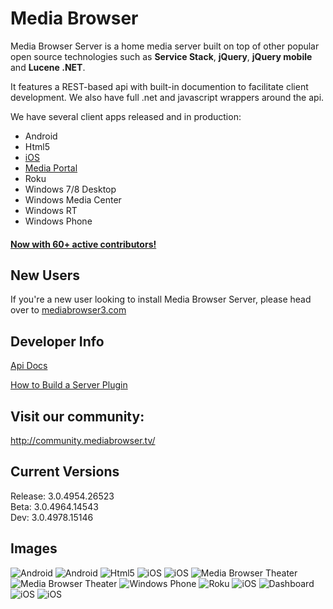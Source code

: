 Media Browser
============

Media Browser Server is a home media server built on top of other popular open source technologies such as **Service Stack**, **jQuery**, **jQuery mobile** and **Lucene .NET**.

It features a REST-based api with built-in documention to facilitate client development. We also have full .net and javascript wrappers around the api.

We have several client apps released and in production:

- Android
- Html5
- [iOS](https://itunes.apple.com/us/app/media-browser-for-ios/id705058087 "iOS")
- [Media Portal](http://www.team-mediaportal.com/ "Media Portal")
- Roku
- Windows 7/8 Desktop
- Windows Media Center
- Windows RT
- Windows Phone

#### [Now with 60+ active contributors!](https://github.com/MediaBrowser/MediaBrowser/blob/master/CONTRIBUTORS.md "Now with 60+ active contributors!")

## New Users ##

If you're a new user looking to install Media Browser Server, please head over to [mediabrowser3.com](http://www.mediabrowser3.com/ "mediabrowser3.com")

## Developer Info ##

[Api Docs](https://github.com/MediaBrowser/MediaBrowser/wiki "Api Workflow")

[How to Build a Server Plugin](https://github.com/MediaBrowser/MediaBrowser/wiki/How-to-build-a-Server-Plugin "How to build a server plugin")


## Visit our community: ##

http://community.mediabrowser.tv/

## Current Versions ##

Release: 3.0.4954.26523<br/>
Beta: 3.0.4964.14543<br/>
Dev: 3.0.4978.15146

## Images

![Android](https://dl.dropboxusercontent.com/u/4038856/android1.png)
![Android](https://dl.dropboxusercontent.com/u/4038856/android2.png)
![Html5](https://www.dropbox.com/s/ptizv0assku1mrn/html5.png?dl=1)
![iOS](https://www.dropbox.com/s/24qyw0kdwu42skn/ios_1.jpg?dl=1)
![iOS](https://www.dropbox.com/s/p9d0ukms80lo7sy/ios_2.jpg?dl=1)
![Media Browser Theater](https://www.dropbox.com/s/l3lzysw7mv7134f/mbt.png?dl=1)
![Media Browser Theater](https://www.dropbox.com/s/wzqt1jrragtdjne/mbt1.png?dl=1)
![Windows Phone](https://www.dropbox.com/s/9kdmr6nkiqj057m/winphone.png?dl=1)
![Roku](https://www.dropbox.com/s/8oyzfk0sg2f7sds/roku2.jpg?dl=1)
![iOS](https://www.dropbox.com/s/ijtjqvmejxsfwra/ios_3.jpg?dl=1)
![Dashboard](https://www.dropbox.com/s/koqtj5ifwgq34sz/dashboard.png?dl=1)
![iOS](http://i.imgur.com/prrzxMc.jpg)
![iOS](http://i.imgur.com/c9Vd1w5.jpg)
